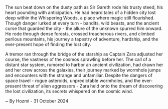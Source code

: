 
The sun beat down on the dusty path as Sir Gareth rode his trusty steed, his heart pounding with anticipation. He had heard tales of a hidden city lost deep within the Whispering Woods, a place where magic still flourished. Though danger lurked at every turn - bandits, wild beasts, and the ancient curse that guarded the city - the allure of the unknown spurred him onward. He rode through dense forests, crossed treacherous rivers, and climbed perilous mountains, his journey a tapestry of adventure, hardship, and the ever-present hope of finding the lost city.

A tremor ran through the bridge of the starship as Captain Zara adjusted her course, the vastness of the cosmos sprawling before her. The call of a distant star system, rumored to harbor an ancient civilization, had drawn her and her crew across the galaxies, their journey marked by wormhole jumps and encounters with the strange and unfamiliar. Despite the dangers of space travel - rogue asteroids, unpredictable wormholes, and the ever-present threat of alien aggressors - Zara held onto the dream of discovering the lost civilization, its secrets whispered on the cosmic wind. 

~ By Hozmi - 31 October 2024
